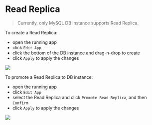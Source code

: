# Read Replica

>Currently, only MySQL DB instance supports Read Replica.

To create a Read Replica:
- open the running app
- click `Edit App`
- click the bottom of the DB instance and drag-n-drop to create
- click `Apply` to apply the changes

![](https://raw.githubusercontent.com/VisualOps/book-image/master/ide_canvas_rds_replica.png)

To promote a Read Replica to DB instance:
- open the running app
- click `Edit App`
- select the Read Replica and click `Promote Read Replica`, and then `Confirm`
- click `Apply` to apply the changes

![](https://raw.githubusercontent.com/VisualOps/book-image/master/ide_property_rds_replica.png)
